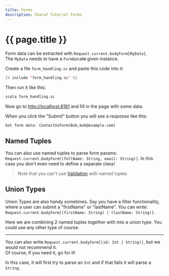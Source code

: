 ```yaml
---
title: Forms
description: Sharaf Tutorial Forms
---
```


# {{ page.title }}

Form data can be extracted with `Request.current.bodyForm[MyData]`.  
The `MyData` needs to have a `FormDataRW` given instance.

Create a file `form_handling.sc` and paste this code into it:

```scala
{% include 'form_handling.sc' %}
```

Then run it like this:
```sh
scala form_handling.sc 
```

Now go to [http://localhost:8181](http://localhost:8181)
and fill in the page with some data.

When you click the "Submit" button you will see a response like this:
```
Got form data: ContactUsForm(Bob,bob@example.com)
```

## Named Tuples
You can also use named tuples to parse form params: `Request.current.bodyForm[(fullName: String, email: String)]`.
In this case you don't even need to define a separate class!

> Note that you can't use [Validation](/tutorials/validation.html) with named tuples

## Union Types
Union Types are also handy sometimes.
Say you have a filter functionality, where a user can submit a "firstName" or "lastName".
You can write: `Request.current.bodyForm[(firstName: String) | (lastName: String)]`.

Here we are combining 2 named tuples together with into a union type.
You could use any other type of course.


---

You can also write `Request.current.bodyForm[(id: Int | String)]`, but we would not recommend it.  
Of course, if you need it, go for it!

In this case, it will first try to parse an `Int` and if that fails it will parse a `String`.
